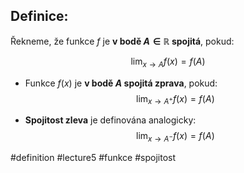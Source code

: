 ## Definice: 

Řekneme, že funkce $f$ je **v bodě $A \in \mathbb{R}$ spojitá**, pokud:

$$
\lim_{x \to A} f(x) = f(A)
$$

- Funkce $f(x)$ je **v bodě $A$ spojitá zprava**, pokud:
  $$
  \lim_{x \to A^+} f(x) = f(A)
  $$

- **Spojitost zleva** je definována analogicky:
  $$
  \lim_{x \to A^-} f(x) = f(A)
  $$



#definition #lecture5 #funkce #spojitost

